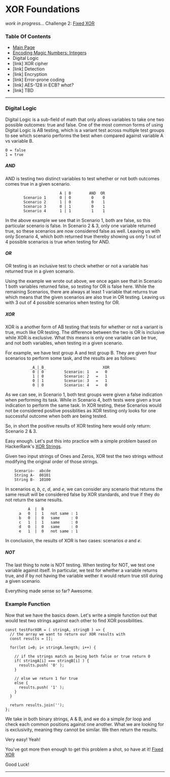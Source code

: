 # XOR Foundations
_work in progress..._
Challenge 2: [Fixed XOR](https://cryptopals.com/sets/1/challenges/2)

### Table Of Contents
* [Main Page](../)
* [Encoding Magic Numbers: Integers](../problem1/)
* Digital Logic
* [link] XOR cipher
* [link] Detection
* [link] Encryption
* [link] Error-prone coding
* [link] AES-128 in ECB? *what?*
* [link] TBD
---
### Digital Logic
Digital Logic is a sub-field of math that only allows variables to take one two possible outcomes: true and false.  One of the most common forms of using Digital Logic is AB testing, which is a variant test across multiple test groups to see which scenario performs the best when compared against variable A vs variable B.
```
0 = false
1 = true
```

##### AND
AND is testing two distinct variables to test whether or not both outcomes comes true in a given scenario.
```
                        A | B        AND  OR
        Scenario 1      0 | 0         0    0
        Scenario 2      1 | 0         0    1
        Scenario 3      0 | 1         0    1
        Scenario 4      1 | 1         1    1
```

In the above example we see that in Scenario 1, both are false, so this particular scenario is false.  In Scenario 2 & 3, only one variable returned true, so these scenarios are now considered false as well.  Leaving us with only Scenario 4, which both returned true thereby showing us only 1 out of 4 possible scenarios is true when testing for AND.

##### OR
OR testing is an inclusive test to check whether or not a variable has returned true in a given scenario.

Using the example we wrote out above, we once again see that in Scenario 1 both variables returned false, so testing for OR is false here.  While the remaining Scenarios, there are always at least 1 variable that returns true which means that the given scenarios are also true in OR testing.  Leaving us with 3 out of 4 possible scenarios when testing for OR.

##### XOR
XOR is a another form of AB testing that tests for whether or not a variant is true, much like OR testing.  The difference between the two is OR is inclusive while XOR is exclusive.  What this means is only one variable can be true, and not both variables, when testing in a given scenario.

For example, we have test group A and test group B.  They are given four scenarios to perform some task, and the results are as follows:
```
           _A_|_B_                         XOR
            0 | 0         Scenario: 1   =   0
            1 | 0         Scenario: 2   =   1
            0 | 1         Scenario: 3   =   1
            0 | 0         Scenario: 4   =   0
```

As we can see, in Scenario 1, both test groups were given a false indication when performing its task.  While in Scenario 4, both tests were given a true indication to perform the same task.  In XOR testing, these Scenarios would not be considered positive possiblities as XOR testing only looks for one successful outcome when both are being tested.

So, in short the positive results of XOR testing here would only return: Scenario 2 & 3.

Easy enough.  Let's put this into practice with a simple problem based on HackerRank's [XOR Strings](https://www.hackerrank.com/challenges/strings-xor/problem).

Given two input strings of Ones and Zeros, XOR test the two strings without modifying the original order of those strings.
```
    Scenario-  abcde
    String A-  00101
    String B-  10100
```

In scenarios _a_, _b_, _c_, _d_, and _e_, we can consider any scenario that returns the same result will be considered false by XOR standards, and true if they do not return the same results.
```
          A  |  B  
      a   0  |  1   not same : 1
      b   0  |  0   same     : 0
      c   1  |  1   same     : 0
      d   0  |  0   same     : 0
      e   1  |  0   not same : 1
```

In conclusion, the results of XOR is two cases: scenarios _a_ and _e_. 

##### NOT
The last thing to note is NOT testing.  When testing for NOT, we test one variable against itself.  In particular, we test for whether a variable returns true, and if by not having the variable wether it would return true still during a given scenario.

Everything made sense so far?  Awesome.

### Example Function
Now that we have the basics down.  Let's write a simple function out that would test two strings against each other to find XOR possibilities.
```
const testForXOR = ( stringA, stringB ) => {
  // the array we want to return our XOR results with
  const results = [];

  for(let i=0; i< stringA.length; i++) {

    // if the strings match as being both false or true return 0
    if( stringA[i] === stringB[i] ) {
      results.push( '0' );
    } 
    
    // else we return 1 for true
    else {
      results.push( '1' );
    }
  }

  return results.join('');
};
```

We take in both binary strings, A & B, and we do a simple _for_ loop and check each common positions against one another.  What we are looking for is exclusivity, meaning they cannot be similar.  We then return the results.

Very easy!  Yeah!

You've got more then enough to get this problem a shot, so have at it! [Fixed XOR](https://cryptopals.com/sets/1/challenges/2)

Good Luck!

---
